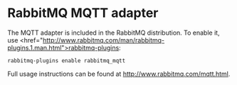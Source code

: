 # RabbitMQ MQTT adapter

The MQTT adapter is included in the RabbitMQ distribution.  To enable
it, use <href="http://www.rabbitmq.com/man/rabbitmq-plugins.1.man.html">rabbitmq-plugins</a>:

    rabbitmq-plugins enable rabbitmq_mqtt

Full usage instructions can be found at
<http://www.rabbitmq.com/mqtt.html>.
